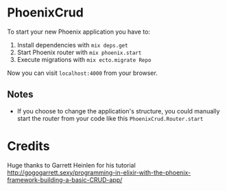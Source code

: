 # PhoenixCrud

To start your new Phoenix application you have to:

1. Install dependencies with `mix deps.get`
2. Start Phoenix router with `mix phoenix.start`
3. Execute migrations with `mix ecto.migrate Repo`

Now you can visit `localhost:4000` from your browser.


## Notes

* If you choose to change the application's structure, you could manually start the router from your code like this `PhoenixCrud.Router.start`

# Credits

Huge thanks to Garrett Heinlen for his tutorial http://gogogarrett.sexy/programming-in-elixir-with-the-phoenix-framework-building-a-basic-CRUD-app/